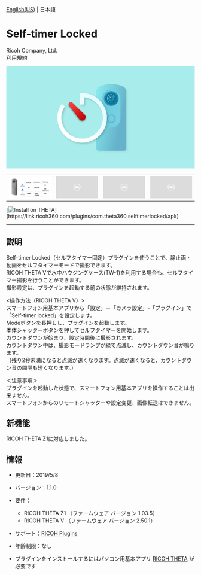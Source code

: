 [English(US)](README.md) | 日本語

# Self-timer Locked
Ricoh Company, Ltd.  
[利用規約](https://theta360.com/en/legal/terms_of_use_plugins/)

<div align="center">
 <img src="1.png">
 <table>
  <tr>
   <td><img src="2.png"></td>
   <td><img src="../../resources/common/img/noimg.png"></td>
   <td><img src="../../resources/common/img/noimg.png"></td>
   <td><img src="../../resources/common/img/noimg.png"></td>
  </tr>
 </table>
</div>

[![Install on THETA](https://assets.ricoh360.com/image/upload/v1/front/theta/install-button.svg?)](https://link.ricoh360.com/plugins/com.theta360.selftimerlocked/apk)

***

## 説明
Self-timer Locked（セルフタイマー固定）プラグインを使うことで、静止画・動画をセルフタイマーモードで撮影できます。  
RICOH THETA Vで水中ハウジングケース(TW-1)を利用する場合も、セルフタイマー撮影を行うことができます。  
撮影設定は、プラグインを起動する前の状態が維持されます。  
  
<操作方法（RICOH THETA V）>  
スマートフォン用基本アプリから「設定」－「カメラ設定」-「プラグイン」で「Self-timer locked」を設定します。  
Modeボタンを長押しし、プラグインを起動します。  
本体シャッターボタンを押してセルフタイマーを開始します。  
カウントダウンが始まり、設定時間後に撮影されます。  
カウントダウン中は、撮影モードランプが緑で点滅し、カウントダウン音が鳴ります。  
（残り2秒未満になると点滅が速くなります。点滅が速くなると、カウントダウン音の間隔も短くなります。）  
  
＜注意事項＞  
プラグインを起動した状態で、スマートフォン用基本アプリを操作することは出来ません。  
スマートフォンからのリモートシャッターや設定変更、画像転送はできません。  

## 新機能
RICOH THETA Z1に対応しました。

## 情報
  * 更新日：2019/5/8
  * バージョン：1.1.0
  * 要件：
    * RICOH THETA Z1 （ファームウェア バージョン 1.03.5）
    * RICOH THETA V （ファームウェア バージョン 2.50.1）
  * サポート：[RICOH Plugins](https://support.theta360.com/ja/)
  * 年齢制限：なし

* プラグインをインストールするにはパソコン用基本アプリ [RICOH THETA](https://theta360.com/ja/about/application/pc.html#app-detail-01) が必要です
